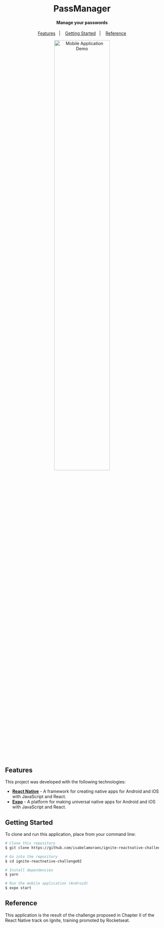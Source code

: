 <h1 align="center">
  <br>
  PassManager
</h1>

<h4 align="center">
  Manage your passwords
</h4>

<p align="center">
  <a href="#features">Features</a>&nbsp;&nbsp;&nbsp;|&nbsp;&nbsp;&nbsp;
  <a href="#getting-started">Getting Started</a>&nbsp;&nbsp;&nbsp;|&nbsp;&nbsp;&nbsp;
  <a href="#reference">Reference</a>
</p>

<p align="center">
  <img alt="Mobile Application Demo" src="https://github.com/isabelamoraes/ignite-reactnative-challenge02/blob/main/demo/passmanager.gif?raw=true" width="60%">
</p>

## Features

This project was developed with the following technologies:

-  **[React Native](https://reactnative.dev/)** - A framework for creating native apps for Android and iOS with JavaScript and React.
-  **[Expo](https://reactnative.dev/)** - A platform for making universal native apps for Android and iOS with JavaScript and React.

## Getting Started

To clone and run this application, place from your command line:

```bash
# Clone this repository
$ git clone https://github.com/isabelamoraes/ignite-reactnative-challenge02.git ignite-reactnative-challenge02

# Go into the repository
$ cd ignite-reactnative-challenge02

# Install dependencies
$ yarn

# Run the mobile application (Android)
$ expo start

```

## Reference

This application is the result of the challenge proposed in Chapter II of the React Native track on Ignite, training promoted by Rocketseat.
